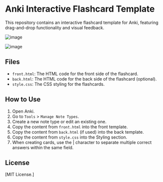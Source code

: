 # Anki Interactive Flashcard Template

This repository contains an interactive flashcard template for Anki, featuring drag-and-drop functionality and visual feedback.

![image](https://github.com/user-attachments/assets/e220cf30-e9e1-40a4-b8c3-557a27999f5c)

![image](https://github.com/user-attachments/assets/d458ad52-5f54-4a5c-aade-818c0a2e25b9)

## Files
- `front.html`: The HTML code for the front side of the flashcard.
- `back.html`: The HTML code for the back side of the flashcard (optional).
- `style.css`: The CSS styling for the flashcards.

## How to Use

1. Open Anki.
2. Go to `Tools` > `Manage Note Types`.
3. Create a new note type or edit an existing one.
4. Copy the content from `front.html` into the front template.
5. Copy the content from `back.html` (if used) into the back template.
6. Copy the content from `style.css` into the Styling section.
7. When creating cards, use the | character to separate multiple correct answers within the same field.

## License
[MIT License.]
